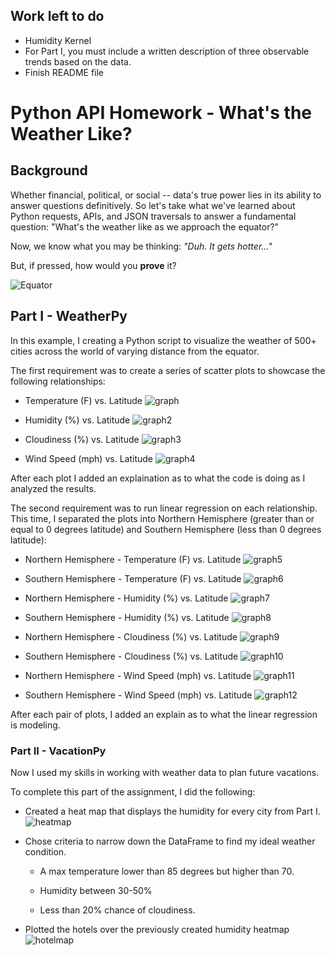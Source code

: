 ## Work left to do
- Humidity Kernel
- For Part I, you must include a written description of three observable trends based on the data.
- Finish README file


# Python API Homework - What's the Weather Like?

## Background

Whether financial, political, or social -- data's true power lies in its ability to answer questions definitively. So let's take what we've learned about Python requests, APIs, and JSON traversals to answer a fundamental question: "What's the weather like as we approach the equator?"

Now, we know what you may be thinking: _"Duh. It gets hotter..."_

But, if pressed, how would you **prove** it?

![Equator](Images/equatorsign.png)


## Part I - WeatherPy

In this example, I creating a Python script to visualize the weather of 500+ cities across the world of varying distance from the equator.

The first requirement was to create a series of scatter plots to showcase the following relationships:

* Temperature (F) vs. Latitude
![graph](output_data/Fig1.png)

* Humidity (%) vs. Latitude
![graph2](output_data/Fig2.png)

* Cloudiness (%) vs. Latitude
![graph3](output_data/Fig3.png)

* Wind Speed (mph) vs. Latitude
![graph4](output_data/Fig4.png)



After each plot I added an explaination as to what the code is doing as I analyzed the results.




The second requirement was to run linear regression on each relationship. This time, I separated the plots into Northern Hemisphere (greater than or equal to 0 degrees latitude) and Southern Hemisphere (less than 0 degrees latitude):

* Northern Hemisphere - Temperature (F) vs. Latitude
![graph5](output_data/LinRegress1.png)

* Southern Hemisphere - Temperature (F) vs. Latitude
![graph6](output_data/LinRegress2.png)

* Northern Hemisphere - Humidity (%) vs. Latitude
![graph7](output_data/LinRegress3.png)

* Southern Hemisphere - Humidity (%) vs. Latitude
![graph8](output_data/LinRegress4.png)

* Northern Hemisphere - Cloudiness (%) vs. Latitude
![graph9](output_data/LinRegress5.png)

* Southern Hemisphere - Cloudiness (%) vs. Latitude
![graph10](output_data/LinRegress6.png)

* Northern Hemisphere - Wind Speed (mph) vs. Latitude
![graph11](output_data/LinRegress7.png)

* Southern Hemisphere - Wind Speed (mph) vs. Latitude
![graph12](output_data/LinRegress8.png)

After each pair of plots, I added an explain as to what the linear regression is modeling.


### Part II - VacationPy

Now I used my skills in working with weather data to plan future vacations.

To complete this part of the assignment, I did the following:

* Created a heat map that displays the humidity for every city from Part I.
![heatmap](Images/heatmap.png)

* Chose criteria to narrow down the DataFrame to find my ideal weather condition.

  * A max temperature lower than 85 degrees but higher than 70.

  * Humidity between 30-50%

  * Less than 20% chance of cloudiness.
  
 * Plotted the hotels over the previously created humidity heatmap
 ![hotelmap](Images/hotel_map.png)
